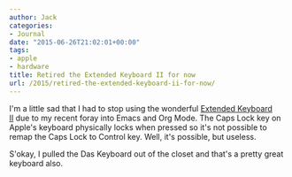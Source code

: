 ```yaml
---
author: Jack
categories:
- Journal
date: "2015-06-26T21:02:01+00:00"
tags:
- apple
- hardware
title: Retired the Extended Keyboard II for now
url: /2015/retired-the-extended-keyboard-ii-for-now/
---
```


I'm a little sad that I had to stop using the wonderful [Extended Keyboard II][1] due to my recent foray into Emacs and Org Mode. The Caps Lock key on Apple's keyboard physically locks when pressed so it's not possible to remap the Caps Lock to Control key. Well, it's possible, but useless.

S'okay, I pulled the Das Keyboard out of the closet and that's a pretty great keyboard also.

 [1]: https://www.baty.net/2015/apple-extended-keyboard-ii/